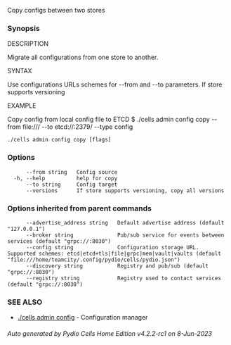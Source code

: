 Copy configs between two stores

### Synopsis


DESCRIPTION

  Migrate all configurations from one store to another. 

SYNTAX

  Use configurations URLs schemes for --from and --to parameters.
  If store supports versioning 

EXAMPLE

  Copy config from local config file to ETCD 
  $ ./cells admin config copy --from file:/// --to etcd://:2379/ --type config



```
./cells admin config copy [flags]
```

### Options

```
      --from string   Config source
  -h, --help          help for copy
      --to string     Config target
      --versions      If store supports versioning, copy all versions
```

### Options inherited from parent commands

```
      --advertise_address string   Default advertise address (default "127.0.0.1")
      --broker string              Pub/sub service for events between services (default "grpc://:8030")
      --config string              Configuration storage URL. Supported schemes: etcd|etcd+tls|file|grpc|mem|vault|vaults (default "file:///home/teamcity/.config/pydio/cells/pydio.json")
      --discovery string           Registry and pub/sub (default "grpc://:8030")
      --registry string            Registry used to contact services (default "grpc://:8030")
```

### SEE ALSO

* [./cells admin config](./cells-admin-config)	 - Configuration manager

###### Auto generated by Pydio Cells Home Edition v4.2.2-rc1 on 8-Jun-2023
